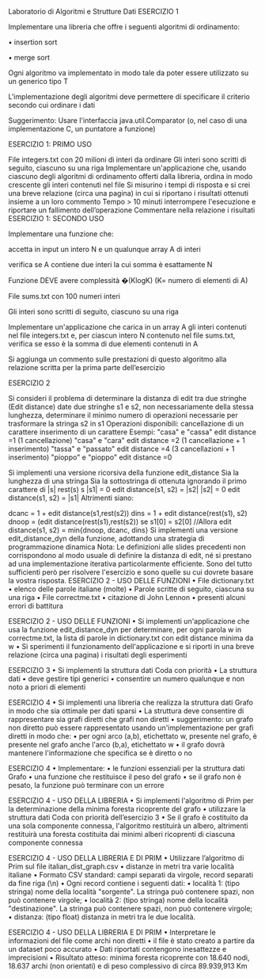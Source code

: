 Laboratorio di Algoritmi e Strutture Dati
ESERCIZIO 1

Implementare una libreria che offre i seguenti algoritmi di ordinamento:

•	insertion sort

•	merge sort

Ogni algoritmo va implementato in modo tale da poter essere utilizzato su un generico tipo T

L'implementazione degli algoritmi deve permettere di specificare il criterio secondo cui ordinare i dati

Suggerimento: Usare l'interfaccia java.util.Comparator (o, nel caso di una implementazione C, un puntatore a funzione)

ESERCIZIO 1: PRIMO USO

File integers.txt con 20 milioni di interi da ordinare
Gli interi sono scritti di seguito, ciascuno su una riga
Implementare un'applicazione che, usando ciascuno degli algoritmi di ordinamento offerti dalla libreria, ordina in modo crescente gli interi contenuti nel file
Si misurino i tempi di risposta e si crei una breve relazione (circa una pagina) in cui si riportano i risultati ottenuti insieme a un loro commento
Tempo > 10 minuti interrompere l'esecuzione e riportare un fallimento dell’operazione
Commentare nella relazione i risultati
ESERCIZIO 1: SECONDO USO

Implementare una funzione che:

accetta in input un intero N e un qualunque array A di interi

verifica se A contiene due interi la cui somma è esattamente N

Funzione DEVE avere complessità �(KlogK) (K= numero di elementi di A)

File sums.txt con 100 numeri interi

Gli interi sono scritti di seguito, ciascuno su una riga

Implementare un'applicazione che carica in un array A gli interi contenuti nel file integers.txt e, per ciascun intero N contenuto nel file sums.txt, verifica se esso è la somma di due elementi contenuti in A

Si aggiunga un commento sulle prestazioni di questo algoritmo alla relazione scritta per la prima parte dell’esercizio

ESERCIZIO 2

Si consideri il problema di determinare la distanza di edit tra due stringhe (Edit distance)
date due stringhe s1 e s2, non necessariamente della stessa lunghezza, determinare il minimo numero di operazioni necessarie per trasformare la stringa s2 in s1
Operazioni disponibili:
cancellazione di un carattere
inserimento di un carattere
Esempi: "casa" e "cassa" edit distance =1 (1 cancellazione) "casa" e "cara" edit distance =2 (1 cancellazione + 1 inserimento) "tassa" e "passato" edit distance =4 (3 cancellazioni + 1 inserimento) "pioppo" e "pioppo" edit distance =0

Si implementi una versione ricorsiva della funzione edit_distance Sia la lunghezza di una stringa Sia la sottostringa di ottenuta ignorando il primo carattere di
|s|
rest(s) s
|s1| = 0 edit distance(s1, s2) = |s2|
|s2| = 0 edit distance(s1, s2) = |s1|
Altrimenti siano:

dcanc = 1 + edit distance(s1,rest(s2))
dins = 1 + edit distance(rest(s1), s2)
dnoop = (edit distance(rest(s1),rest(s2)) se s1[0] = s2[0]
//Allora
edit distance(s1, s2) = min{dnoop, dcanc, dins}
Si implementi una versione edit_distance_dyn della funzione, adottando una strategia di programmazione dinamica Nota: Le definizioni alle slides precedenti non corrispondono al modo usuale di definire la distanza di edit, né si prestano ad una implementazione iterativa particolarmente efficiente. Sono del tutto sufficienti però per risolvere l'esercizio e sono quelle su cui dovrete basare la vostra risposta.
ESERCIZIO 2 - USO DELLE FUNZIONI • File dictionary.txt • elenco delle parole italiane (molte) • Parole scritte di seguito, ciascuna su una riga • File correctme.txt • citazione di John Lennon • presenti alcuni errori di battitura

ESERCIZIO 2 - USO DELLE FUNZIONI • Si implementi un'applicazione che usa la funzione edit_distance_dyn per determinare, per ogni parola w in correctme.txt, la lista di parole in dictionary.txt con edit distance minima da w • Si sperimenti il funzionamento dell'applicazione e si riporti in una breve relazione (circa una pagina) i risultati degli esperimenti

ESERCIZIO 3 • Si implementi la struttura dati Coda con priorità • La struttura dati • deve gestire tipi generici • consentire un numero qualunque e non noto a priori di elementi

ESERCIZIO 4 • Si implementi una libreria che realizza la struttura dati Grafo in modo che sia ottimale per dati sparsi • La struttura deve consentire di rappresentare sia grafi diretti che grafi non diretti • suggerimento: un grafo non diretto può essere rappresentato usando un'implementazione per grafi diretti in modo che: • per ogni arco (a,b), etichettato w, presente nel grafo, è presente nel grafo anche l'arco (b,a), etichettato w • il grafo dovrà mantenere l'informazione che specifica se è diretto o no

ESERCIZIO 4 • Implementare: • le funzioni essenziali per la struttura dati Grafo • una funzione che restituisce il peso del grafo • se il grafo non è pesato, la funzione può terminare con un errore

ESERCIZIO 4 - USO DELLA LIBRERIA • Si implementi l'algoritmo di Prim per la determinazione della minima foresta ricoprente del grafo • utilizzare la struttura dati Coda con priorità dell’esercizio 3 • Se il grafo è costituito da una sola componente connessa, l'algoritmo restituirà un albero, altrimenti restituirà una foresta costituita dai minimi alberi ricoprenti di ciascuna componente connessa

ESERCIZIO 4 - USO DELLA LIBRERIA E DI PRIM • Utilizzare l’algoritmo di Prim sul file italian_dist_graph.csv • distanze in metri tra varie località italiane • Formato CSV standard: campi separati da virgole, record separati da fine riga (\n) • Ogni record contiene i seguenti dati: • località 1: (tipo stringa) nome della località "sorgente". La stringa può contenere spazi, non può contenere virgole; • località 2: (tipo stringa) nome della località "destinazione". La stringa può contenere spazi, non può contenere virgole; • distanza: (tipo float) distanza in metri tra le due località.

ESERCIZIO 4 - USO DELLA LIBRERIA E DI PRIM • Interpretare le informazioni del file come archi non diretti • il file è stato creato a partire da un dataset poco accurato • Dati riportati contengono inesattezze e imprecisioni • Risultato atteso: minima foresta ricoprente con 18.640 nodi, 18.637 archi (non orientati) e di peso complessivo di circa 89.939,913 Km
